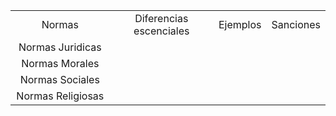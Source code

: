 <table style="width: 100%; text-align: center;">
  <tr>
    <td style="width: 50%;">Normas</td>
    <td style="width: 50%;">Diferencias escenciales</td>
    <td style="width: 50%;">Ejemplos</td>
    <td style="width: 50%;">Sanciones</td>
  </tr>
  <tr>
    <td style="width: 50%; ">Normas Juridicas</td>
  </tr>
  <tr>
    <td style="width: 50%; ">Normas Morales</td>
  </tr>
  <tr>
    <td style="width: 50%; ">Normas Sociales</td>
  </tr>
  <tr>
    <td style="width: 50%; ">Normas Religiosas</td>
  </tr>
</table>